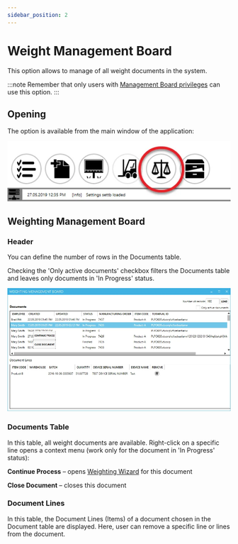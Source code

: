 ```yaml
---
sidebar_position: 2
---
```


# Weight Management Board

This option allows to manage of all weight documents in the system.

:::note
    Remember that only users with [Management Board privileges](../../../../administrator-guide/setting-up-the-application/overview.md) can use this option.
:::

## Opening

The option is available from the main window of the application:

![Management Board](./media/weight-management-board/management-board-icon.webp)

## Weighting Management Board

### Header

You can define the number of rows in the Documents table.

Checking the 'Only active documents' checkbox filters the Documents table and leaves only documents in 'In Progress' status.

![Weighting Management Board](./media/weight-management-board/board.webp)

### Documents Table

In this table, all weight documents are available. Right-click on a specific line opens a context menu (work only for the document in 'In Progress' status):

**Continue Process** – opens [Weighting Wizard](./overview.md) for this document

**Close Document** – closes this document

### Document Lines

In this table, the Document Lines (Items) of a document chosen in the Document table are displayed. Here, user can remove a specific line or lines from the document.
